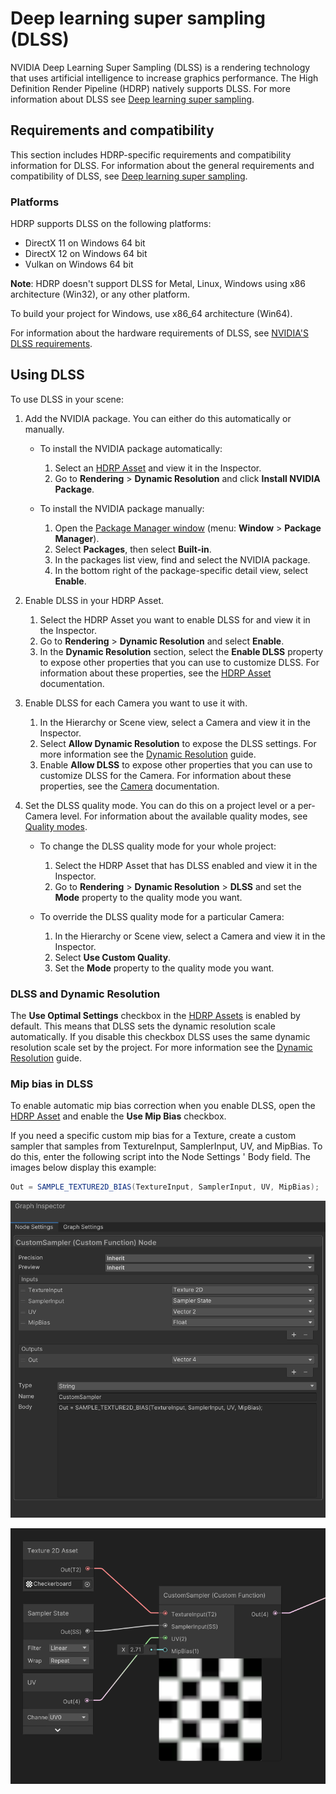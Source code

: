# Deep learning super sampling (DLSS)

NVIDIA Deep Learning Super Sampling (DLSS) is a rendering technology that uses artificial intelligence to increase graphics performance. The High Definition Render Pipeline (HDRP) natively supports DLSS. For more information about DLSS see [Deep learning super sampling](https://docs.unity3d.com/Manual/deep-learning-super-sampling.html).

## Requirements and compatibility

This section includes HDRP-specific requirements and compatibility information for DLSS. For information about the general requirements and compatibility of DLSS, see [Deep learning super sampling](https://docs.unity3d.com/Manual/deep-learning-super-sampling.html).

### Platforms

HDRP supports DLSS on the following platforms:

* DirectX 11 on Windows 64 bit
* DirectX 12 on Windows 64 bit
* Vulkan on Windows 64 bit

**Note**: HDRP doesn't support DLSS for Metal, Linux, Windows using x86 architecture (Win32), or any other platform.

To build your project for Windows, use x86_64 architecture (Win64).

For information about the hardware requirements of DLSS, see [NVIDIA'S DLSS requirements](https://developer.nvidia.com/nvidia-dlss-access-program).

## Using DLSS

To use DLSS in your scene:

1. Add the NVIDIA package. You can either do this automatically or manually.

    * To install the NVIDIA package automatically:

        1. Select an [HDRP Asset](HDRP-Asset.md) and view it in the Inspector.
        2. Go to **Rendering** > **Dynamic Resolution** and click **Install NVIDIA Package**.

    * To install the NVIDIA package manually:

        1. Open the [Package Manager window](https://docs.unity3d.com/Manual/upm-ui.html) (menu: **Window** > **Package Manager**).
        2. Select **Packages**, then select **Built-in**.
        3. In the packages list view, find and select the NVIDIA package.
        4. In the bottom right of the package-specific detail view, select **Enable**.

2. Enable DLSS in your HDRP Asset.

    1. Select the HDRP Asset you want to enable DLSS for and view it in the Inspector.
    2. Go to **Rendering** > **Dynamic Resolution** and select **Enable**.
    3. In the **Dynamic Resolution** section, select the **Enable DLSS** property to expose other properties that you can use to customize DLSS. For information about these properties, see the [HDRP Asset](HDRP-Asset.md) documentation.

3. Enable DLSS for each Camera you want to use it with.

    1. In the Hierarchy or Scene view, select a Camera and view it in the Inspector.
    2. Select **Allow Dynamic Resolution** to expose the DLSS settings. For more information see the [Dynamic Resolution](Dynamic-Resolution.md) guide.
    3. Enable **Allow DLSS** to expose other properties that you can use to customize DLSS for the Camera. For information about these properties, see the [Camera](hdrp-camera-component-reference.md) documentation.

4. Set the DLSS quality mode. You can do this on a project level or a per-Camera level. For information about the available quality modes, see [Quality modes](https://docs.unity3d.com/Manual/deep-learning-super-sampling.html).

    * To change the DLSS quality mode for your whole project:

        1. Select the HDRP Asset that has DLSS enabled and view it in the Inspector.
        2. Go to **Rendering** > **Dynamic Resolution** > **DLSS** and set the **Mode** property to the quality mode you want.

    * To override the DLSS quality mode for a particular Camera:

        1. In the Hierarchy or Scene view, select a Camera and view it in the Inspector.
        2. Select **Use Custom Quality**.
        3. Set the **Mode** property to the quality mode you want.

### DLSS and Dynamic Resolution

The **Use Optimal Settings** checkbox in the [HDRP Assets](HDRP-Asset.md) is enabled by default. This means that DLSS sets the dynamic resolution scale automatically.
If you disable this checkbox DLSS uses the same dynamic resolution scale set by the project. For more information see the [Dynamic Resolution](Dynamic-Resolution.md) guide.

### Mip bias in DLSS

To enable automatic mip bias correction when you enable DLSS, open the [HDRP Asset](HDRP-Asset.md) and enable the **Use Mip Bias** checkbox.

If you need a specific custom mip bias for a Texture, create a custom sampler that samples from TextureInput, SamplerInput, UV, and MipBias. To do this, enter the following script into the Node Settings ' Body field. The images below display this example:

```glsl
Out = SAMPLE_TEXTURE2D_BIAS(TextureInput, SamplerInput, UV, MipBias);
```

![](Images/CustomMipSupportNode.png)


![](Images/CustomMipSupportNodeExample.png)
